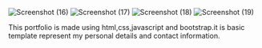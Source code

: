 ![Screenshot (16)](https://user-images.githubusercontent.com/87578584/219868734-04ebd8f5-dd7d-460b-b70c-b321a01c7ec3.png)
![Screenshot (17)](https://user-images.githubusercontent.com/87578584/219868740-6c9946a0-b4a0-4c07-b1aa-afa3bd4b7655.png)
![Screenshot (18)](https://user-images.githubusercontent.com/87578584/219868757-c0a8346b-9ce6-4f46-9775-cbfec57e3537.png)
![Screenshot (19)](https://user-images.githubusercontent.com/87578584/219868760-02cf53da-07fc-4b0a-9fbc-62a4fc0755e2.png)





This portfolio is made using html,css,javascript and bootstrap.it is basic template represent my personal details and contact information.